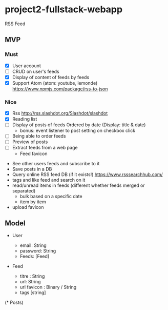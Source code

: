 # project2-fullstack-webapp

RSS Feed

## MVP

### Must

* [x] User account
* [ ] CRUD on user's feeds
* [x] Display of content of feeds by feeds
* [x] Support Atom (atom: youtube, lemonde) https://www.npmjs.com/package/rss-to-json

### Nice


*  [x] Rss http://rss.slashdot.org/Slashdot/slashdot
*  [x] Reading list
*  [ ] Display of posts of feeds Ordered by date (Display: title & date)
    * bonus: event listener to post setting on checkbox click
*  [ ] Being able to order feeds
*  [ ] Preview of posts
*  [ ] Extract feeds from a web page
    * Feed favicon
* See other users feeds and subscribe to it
* Save posts in a DB
* Query online RSS feed DB (if it exists!) https://www.rsssearchhub.com/
* tags and like feed and search on it
* read/unread items in feeds (different whether feeds merged or separated)
    * bulk based on a specific date
    * item by item
* upload favicon

## Model

* User
    * email: String
    * password: String
    * Feeds: [Feed]

* Feed
    * titre : String
    * url: String
    * url favicon : Binary / String
    * tags [string]

(* Posts)

<link rel="stylesheet" href="https://cdn.jsdelivr.net/npm/@picocss/pico@1/css/pico.min.css">